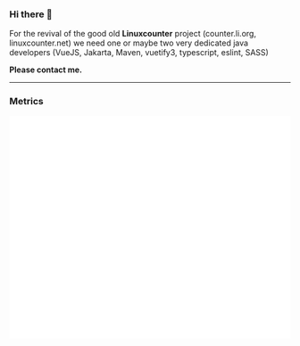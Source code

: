 ### Hi there 👋

For the revival of the good old **Linuxcounter** project (counter.li.org, linuxcounter.net) we need one or maybe two very dedicated java developers (VueJS, Jakarta, Maven, vuetify3, typescript, eslint, SASS)

**Please contact me.**


------------


### Metrics


![Metrics](https://github.com/christinloehner/christinloehner/blob/main/github-metrics.svg)

